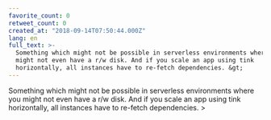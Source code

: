 ```yaml
---
favorite_count: 0
retweet_count: 0
created_at: "2018-09-14T07:50:44.000Z"
lang: en
full_text: >-
  Something which might not be possible in serverless environments where you
  might not even have a r/w disk. And if you scale an app using tink
  horizontally, all instances have to re-fetch dependencies. &gt;
---
```


Something which might not be possible in serverless environments where you might
not even have a r/w disk. And if you scale an app using tink horizontally, all
instances have to re-fetch dependencies. &gt;
